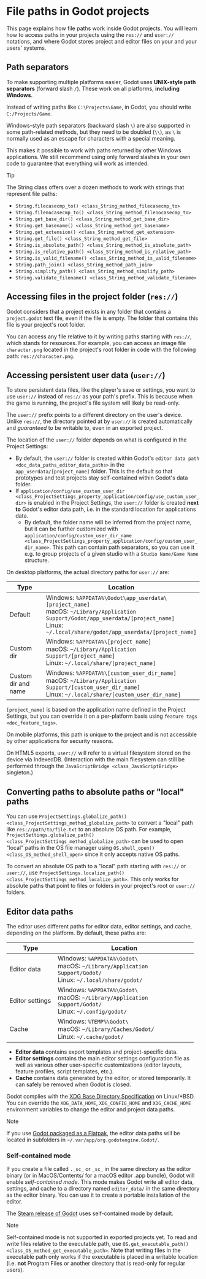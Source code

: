 # File paths in Godot projects

This page explains how file paths work inside Godot projects. You will
learn how to access paths in your projects using the `res://` and
`user://` notations, and where Godot stores project and editor files on
your and your users' systems.

## Path separators

To make supporting multiple platforms easier, Godot uses **UNIX-style
path separators** (forward slash `/`). These work on all platforms,
**including Windows**.

Instead of writing paths like `C:\Projects\Game`, in Godot, you should
write `C:/Projects/Game`.

Windows-style path separators (backward slash `\`) are also supported in
some path-related methods, but they need to be doubled (`\\`), as `\` is
normally used as an escape for characters with a special meaning.

This makes it possible to work with paths returned by other Windows
applications. We still recommend using only forward slashes in your own
code to guarantee that everything will work as intended.

Tip

The String class offers over a dozen methods to work with strings that
represent file paths:

-   `String.filecasecmp_to() <class_String_method_filecasecmp_to>`
-   `String.filenocasecmp_to() <class_String_method_filenocasecmp_to>`
-   `String.get_base_dir() <class_String_method_get_base_dir>`
-   `String.get_basename() <class_String_method_get_basename>`
-   `String.get_extension() <class_String_method_get_extension>`
-   `String.get_file() <class_String_method_get_file>`
-   `String.is_absolute_path() <class_String_method_is_absolute_path>`
-   `String.is_relative_path() <class_String_method_is_relative_path>`
-   `String.is_valid_filename() <class_String_method_is_valid_filename>`
-   `String.path_join() <class_String_method_path_join>`
-   `String.simplify_path() <class_String_method_simplify_path>`
-   `String.validate_filename() <class_String_method_validate_filename>`

## Accessing files in the project folder (`res://`)

Godot considers that a project exists in any folder that contains a
`project.godot` text file, even if the file is empty. The folder that
contains this file is your project's root folder.

You can access any file relative to it by writing paths starting with
`res://`, which stands for resources. For example, you can access an
image file `character.png` located in the project's root folder in code
with the following path: `res://character.png`.

## Accessing persistent user data (`user://`)

To store persistent data files, like the player's save or settings, you
want to use `user://` instead of `res://` as your path's prefix. This is
because when the game is running, the project's file system will likely
be read-only.

The `user://` prefix points to a different directory on the user's
device. Unlike `res://`, the directory pointed at by `user://` is
created automatically and *guaranteed* to be writable to, even in an
exported project.

The location of the `user://` folder depends on what is configured in
the Project Settings:

-   By default, the `user://` folder is created within Godot's
    `editor data path <doc_data_paths_editor_data_paths>` in the
    `app_userdata/[project_name]` folder. This is the default so that
    prototypes and test projects stay self-contained within Godot's data
    folder.
-   If
    `application/config/use_custom_user_dir <class_ProjectSettings_property_application/config/use_custom_user_dir>`
    is enabled in the Project Settings, the `user://` folder is created
    **next to** Godot's editor data path, i.e. in the standard location
    for applications data.
    -   By default, the folder name will be inferred from the project
        name, but it can be further customized with
        `application/config/custom_user_dir_name <class_ProjectSettings_property_application/config/custom_user_dir_name>`.
        This path can contain path separators, so you can use it e.g. to
        group projects of a given studio with a `Studio Name/Game Name`
        structure.

On desktop platforms, the actual directory paths for `user://` are:

<table>
<colgroup>
<col style="width: 21%" />
<col style="width: 78%" />
</colgroup>
<thead>
<tr>
<th>Type</th>
<th>Location</th>
</tr>
</thead>
<tbody>
<tr>
<td>Default</td>
<td><div class="line-block">Windows:
<code>%APPDATA%\Godot\app_userdata\[project_name]</code><br />
macOS:
<code>~/Library/Application Support/Godot/app_userdata/[project_name]</code><br />
Linux:
<code>~/.local/share/godot/app_userdata/[project_name]</code></div></td>
</tr>
<tr>
<td>Custom dir</td>
<td><div class="line-block">Windows:
<code>%APPDATA%\[project_name]</code><br />
macOS: <code>~/Library/Application Support/[project_name]</code><br />
Linux: <code>~/.local/share/[project_name]</code></div></td>
</tr>
<tr>
<td>Custom dir and name</td>
<td><div class="line-block">Windows:
<code>%APPDATA%\[custom_user_dir_name]</code><br />
macOS:
<code>~/Library/Application Support/[custom_user_dir_name]</code><br />
Linux: <code>~/.local/share/[custom_user_dir_name]</code></div></td>
</tr>
</tbody>
</table>

`[project_name]` is based on the application name defined in the Project
Settings, but you can override it on a per-platform basis using
`feature tags <doc_feature_tags>`.

On mobile platforms, this path is unique to the project and is not
accessible by other applications for security reasons.

On HTML5 exports, `user://` will refer to a virtual filesystem stored on
the device via IndexedDB. (Interaction with the main filesystem can
still be performed through the
`JavaScriptBridge <class_JavaScriptBridge>` singleton.)

## Converting paths to absolute paths or "local" paths

You can use
`ProjectSettings.globalize_path() <class_ProjectSettings_method_globalize_path>`
to convert a "local" path like `res://path/to/file.txt` to an absolute
OS path. For example,
`ProjectSettings.globalize_path() <class_ProjectSettings_method_globalize_path>`
can be used to open "local" paths in the OS file manager using
`OS.shell_open() <class_OS_method_shell_open>` since it only accepts
native OS paths.

To convert an absolute OS path to a "local" path starting with `res://`
or `user://`, use
`ProjectSettings.localize_path() <class_ProjectSettings_method_localize_path>`.
This only works for absolute paths that point to files or folders in
your project's root or `user://` folders.

## Editor data paths

The editor uses different paths for editor data, editor settings, and
cache, depending on the platform. By default, these paths are:

<table style="width:97%;">
<colgroup>
<col style="width: 25%" />
<col style="width: 72%" />
</colgroup>
<thead>
<tr>
<th>Type</th>
<th>Location</th>
</tr>
</thead>
<tbody>
<tr>
<td>Editor data</td>
<td><div class="line-block">Windows: <code>%APPDATA%\Godot\</code><br />
macOS: <code>~/Library/Application Support/Godot/</code><br />
Linux: <code>~/.local/share/godot/</code></div></td>
</tr>
<tr>
<td>Editor settings</td>
<td><div class="line-block">Windows: <code>%APPDATA%\Godot\</code><br />
macOS: <code>~/Library/Application Support/Godot/</code><br />
Linux: <code>~/.config/godot/</code></div></td>
</tr>
<tr>
<td>Cache</td>
<td><div class="line-block">Windows: <code>%TEMP%\Godot\</code><br />
macOS: <code>~/Library/Caches/Godot/</code><br />
Linux: <code>~/.cache/godot/</code></div></td>
</tr>
</tbody>
</table>

-   **Editor data** contains export templates and project-specific data.
-   **Editor settings** contains the main editor settings configuration
    file as well as various other user-specific customizations (editor
    layouts, feature profiles, script templates, etc.).
-   **Cache** contains data generated by the editor, or stored
    temporarily. It can safely be removed when Godot is closed.

Godot complies with the [XDG Base Directory
Specification](https://specifications.freedesktop.org/basedir-spec/basedir-spec-latest.html)
on Linux/\*BSD. You can override the `XDG_DATA_HOME`, `XDG_CONFIG_HOME`
and `XDG_CACHE_HOME` environment variables to change the editor and
project data paths.

Note

If you use [Godot packaged as a
Flatpak](https://flathub.org/apps/details/org.godotengine.Godot), the
editor data paths will be located in subfolders in
`~/.var/app/org.godotengine.Godot/`.

### Self-contained mode

If you create a file called `._sc_` or `_sc_` in the same directory as
the editor binary (or in <span class="title-ref">MacOS/Contents/</span>
for a macOS editor .app bundle), Godot will enable *self-contained
mode*. This mode makes Godot write all editor data, settings, and cache
to a directory named `editor_data/` in the same directory as the editor
binary. You can use it to create a portable installation of the editor.

The [Steam release of Godot](https://store.steampowered.com/app/404790/)
uses self-contained mode by default.

Note

Self-contained mode is not supported in exported projects yet. To read
and write files relative to the executable path, use
`OS.get_executable_path() <class_OS_method_get_executable_path>`. Note
that writing files in the executable path only works if the executable
is placed in a writable location (i.e. **not** Program Files or another
directory that is read-only for regular users).
